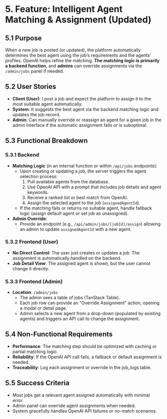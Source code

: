 # 5. Feature: Intelligent Agent Matching & Assignment (Updated)

## 5.1 Purpose

When a new job is posted (or updated), the platform automatically determines the best agent using the job’s requirements and the agents’ profiles. OpenAI helps refine the matching. **The matching logic is primarily a backend function**, and **admins** can override assignments via the `/admin/jobs` panel if needed.

## 5.2 User Stories

- **Client (User)**: I post a job and expect the platform to assign it to the most suitable agent automatically.
- **System**: It suggests the best agent via the backend matching logic and updates the job record.
- **Admin**: Can manually override or reassign an agent for a given job in the admin interface if the automatic assignment fails or is suboptimal.

## 5.3 Functional Breakdown

### 5.3.1 Backend

- **Matching Logic** (in an internal function or within `/api/jobs` endpoints):
  - Upon creating or updating a job, the server triggers the agent selection process:
    1. Pull available agents from the database.
    2. Use OpenAI API with a prompt that includes job details and agent keywords.
    3. Receive a ranked list or best match from OpenAI.
    4. Assign the selected agent to the job (`assignedAgentId`).
  - If the matching fails or returns no suitable agent, handle fallback logic (assign default agent or set job as unassigned).
- **Admin Override**:
  - Provide an endpoint (e.g., `/api/admin/jobs/[jobId]/assign`) allowing an admin to update `assignedAgentId` with a new agent.

### 5.3.2 Frontend (User)

- **No Direct Control**: The user just creates or updates a job. The assignment is automatically handled on the backend.
- **Job Detail View**: The assigned agent is shown, but the user cannot change it directly.

### 5.3.3 Frontend (Admin)

- **Location**: `/admin/jobs`
  - The admin sees a table of jobs (TanStack Table).
  - Each job row can provide an “Override Assignment” action, opening a modal or detail page.
  - Admin selects a new agent from a drop-down (populated by existing agents) and triggers an API call to change the assignment.

## 5.4 Non-Functional Requirements

- **Performance**: The matching step should be optimized with caching or partial matching logic.
- **Reliability**: If the OpenAI API call fails, a fallback or default assignment is needed.
- **Traceability**: Log each assignment or override in the job_logs table.

## 5.5 Success Criteria

- Most jobs get a relevant agent assigned automatically with minimal error.
- Admin panel can override agent assignments when needed.
- System gracefully handles OpenAI API failures or no-match scenarios.
